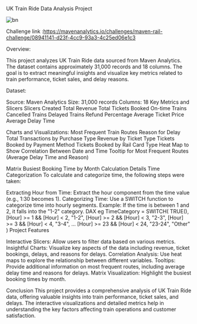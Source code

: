 UK Train Ride Data Analysis Project 

![bn](https://github.com/user-attachments/assets/80f624f2-f072-4151-b0fd-dc2a34a93668)


Challenge link :https://mavenanalytics.io/challenges/maven-rail-challenge/08941141-d23f-4cc9-93a3-4c25ed06e1c3

Overview:

This project analyzes UK Train Ride data sourced from Maven Analytics. The dataset contains approximately 31,000 records and 18 columns. The goal is to extract meaningful insights and visualize key metrics related to train performance, ticket sales, and delay reasons.

Dataset:

Source: Maven Analytics
Size: 31,000 records
Columns: 18
Key Metrics and Slicers
Slicers Created
Total Revenue
Total Tickets Booked
On-time Trains
Cancelled Trains
Delayed Trains
Refund Percentage
Average Ticket Price
Average Delay Time

Charts and Visualizations:
Most Frequent Train Routes
Reason for Delay
Total Transactions by Purchase Type
Revenue by Ticket Type
Tickets Booked by Payment Method
Tickets Booked by Rail Card Type
Heat Map to Show Correlation Between Date and Time
Tooltip for Most Frequent Routes (Average Delay Time and Reason)

Matrix
Busiest Booking Time by Month
Calculation Details
Time Categorization
To calculate and categorize time, the following steps were taken:

Extracting Hour from Time:
Extract the hour component from the time value (e.g., 1:30 becomes 1).
Categorizing Time:
Use a SWITCH function to categorize time into hourly segments.
Example: If the time is between 1 and 2, it falls into the "1-2" category.
DAX eg 
TimeCategory = SWITCH(
    TRUE(),
    [Hour] >= 1 && [Hour] < 2, "1-2",
    [Hour] >= 2 && [Hour] < 3, "2-3",
    [Hour] >= 3 && [Hour] < 4, "3-4",
    ...
    [Hour] >= 23 && [Hour] < 24, "23-24",
    "Other"
)
Project Features

Interactive Slicers: Allow users to filter data based on various metrics.
Insightful Charts: Visualize key aspects of the data including revenue, ticket bookings, delays, and reasons for delays.
Correlation Analysis: Use heat maps to explore the relationship between different variables.
Tooltips: Provide additional information on most frequent routes, including average delay time and reasons for delays.
Matrix Visualization: Highlight the busiest booking times by month.

Conclusion
This project provides a comprehensive analysis of UK Train Ride data, offering valuable insights into train performance, ticket sales, and delays. The interactive visualizations and detailed metrics help in understanding the key factors affecting train operations and customer satisfaction.

